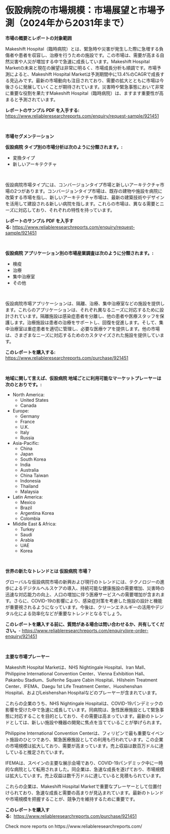 <p><h1>仮設病院の市場規模：市場展望と市場予測（2024年から2031年まで）</h1></p><p><strong>市場の概要とレポートの対象範囲</strong></p>
<p><p>Makeshift Hospital（臨時病院）とは、緊急時や災害が発生した際に急増する負傷者や患者を収容し、治療を行うための施設です。この市場は、需要が高まる自然災害や人災が増加する中で急速に成長しています。Makeshift Hospital Marketの未来と現在の展望は非常に明るく、市場成長分析も順調です。市場予測によると、Makeshift Hospital Marketは予測期間中に13.4%のCAGRで成長する見込みです。最新の市場動向も注目されており、需要の拡大とともに市場は今後さらに発展していくことが期待されています。災害時や緊急事態において非常に重要な役割を果たすMakeshift Hospital（臨時病院）は、ますます重要性が高まると予測されています。</p></p>
<p><strong>レポートのサンプル PDF を入手する:</strong> <a href="https://www.reliableresearchreports.com/enquiry/request-sample/921451">https://www.reliableresearchreports.com/enquiry/request-sample/921451</a></p>
<p>&nbsp;</p>
<p><strong>市場セグメンテーション</strong></p>
<p><strong>仮設病院 タイプ別の市場分析は次のように分類されます。:</strong></p>
<p><ul><li>変換タイプ</li><li>新しいアーキテクチャ</li></ul></p>
<p>&nbsp;</p>
<p><p>仮設病院市場タイプには、コンバージョンタイプ市場と新しいアーキテクチャ市場の2つがあります。コンバージョンタイプ市場は、既存の建物や施設を病院に改築する市場を指し、新しいアーキテクチャ市場は、最新の建築技術やデザインを活用して建設される新しい病院を指します。これらの市場は、異なる需要とニーズに対応しており、それぞれの特性を持っています。</p></p>
<p><strong>レポートのサンプル PDF を入手する:</strong>&nbsp;<a href="https://www.reliableresearchreports.com/enquiry/request-sample/921451">https://www.reliableresearchreports.com/enquiry/request-sample/921451</a></p>
<p>&nbsp;</p>
<p><strong> 仮設病院 アプリケーション別の市場産業調査は次のように分類されます。:</strong></p>
<p><ul><li>検疫</li><li>治療</li><li>集中治療室</li><li>その他</li></ul></p>
<p>&nbsp;</p>
<p><p>仮設病院市場アプリケーションは、隔離、治療、集中治療室などの施設を提供します。これらのアプリケーションは、それぞれ異なるニーズに対応するために設計されています。隔離施設は感染症患者を分離し、他の患者や医療スタッフを保護します。治療施設は患者の治療をサポートし、回復を促進します。そして、集中治療室は重症患者を適切に管理し、必要な医療ケアを提供します。他の市場は、さまざまなニーズに対応するためのカスタマイズされた施設を提供しています。</p></p>
<p><strong>このレポートを購入する:</strong>&nbsp; <a href="https://www.reliableresearchreports.com/purchase/921451">https://www.reliableresearchreports.com/purchase/921451</a></p>
<p>&nbsp;</p>
<p><strong>地域に関して言えば、仮設病院 地域ごとに利用可能なマーケットプレーヤーは次のとおりです。:</strong></p>
<p><ul>
    <li>
        North America:
        <ul>
            <li>United States</li>
            <li>Canada</li>
        </ul>
    </li>
    <li>
        Europe:
        <ul>
            <li>Germany</li>
            <li>France</li>
            <li>U.K.</li>
            <li>Italy</li>
            <li>Russia</li>
        </ul>
    </li>
    <li>
        Asia-Pacific:
        <ul>
            <li>China</li>
            <li>Japan</li>
            <li>South Korea</li>
            <li>India</li>
            <li>Australia</li>
            <li>China Taiwan</li>
            <li>Indonesia</li>
            <li>Thailand</li>
            <li>Malaysia</li>
        </ul>
    </li>
    <li>
        Latin America:
        <ul>
            <li>Mexico</li>
            <li>Brazil</li>
            <li>Argentina Korea</li>
            <li>Colombia</li>
        </ul>
    </li>
    <li>
        Middle East & Africa:
        <ul>
            <li>Turkey</li>
            <li>Saudi</li>
            <li>Arabia</li>
            <li>UAE</li>
            <li>Korea</li>
        </ul>
    </li>
    </ul></p>
<p>&nbsp;</p>
<p><strong>世界の新たなトレンドとは 仮設病院 市場？</strong></p>
<p><p>グローバルな仮設病院市場の新興および現行のトレンドには、テクノロジーの進歩によるデジタルヘルスケアの導入、持続可能な健康施設の需要増加、災害時の迅速な対応能力の向上、人口の増加に伴う医療サービスへの需要増加が含まれます。さらに、COVID-19の影響により、感染症対策を考慮した施設の設計と機能が重要視されるようになっています。今後は、クリーンエネルギーの活用やデジタル化による効率化などが重要なトレンドとなるでしょう。</p></p>
<p><strong>このレポートを購入する前に、質問がある場合は問い合わせるか、共有してください。</strong>- <a href="https://www.reliableresearchreports.com/enquiry/pre-order-enquiry/921451">https://www.reliableresearchreports.com/enquiry/pre-order-enquiry/921451</a></p>
<p>&nbsp;</p>
<p><strong>主要な市場プレーヤー</strong></p>
<p><p>Makeshift Hospital Marketは、NHS Nightingale Hospital、Iran Mall、Philippine International Convention Center、Vienna Exhibition Hall、Pakanbu Stadium、Suifenhe Square Cabin Hospital、Hilsheim Treatment Center、IFEMA、Daegu 1st Life Treatment Center、Huoshenshan Hospital、およびLeishenshan Hospitalなどのプレーヤーが含まれています。</p><p>これらの企業のうち、NHS Nightingale Hospitalは、COVID-19パンデミックの影響を受けた中で急速に成長しています。同病院は、急性医療施設として緊急事態に対応することを目的としており、その需要は高まっています。最新のトレンドとしては、新しい施設や機器の開発に焦点を当てていることが挙げられます。</p><p>Philippine International Convention Centerは、フィリピンで最も重要なイベント施設のひとつであり、緊急医療施設としての利用も行われています。この企業の市場規模は拡大しており、需要が高まっています。売上収益は数百万ドルに達していると推定されています。</p><p>IFEMAは、スペインの主要な展示会場であり、COVID-19パンデミック中に一時的な病院として転用されました。同企業は、急速な成長を遂げており、市場規模は拡大しています。売上収益は数千万ドルに達していると見積もられています。</p><p>これらの企業は、Makeshift Hospital Marketで重要なプレーヤーとして位置付けられており、急速な成長と需要の高まりが見込まれています。最新のトレンドや市場規模を把握することが、競争力を維持するために重要です。</p></p>
<p><strong>このレポートを購入する:</strong>&nbsp;&nbsp;<a href="https://www.reliableresearchreports.com/purchase/921451">https://www.reliableresearchreports.com/purchase/921451</a></p>
<p>Check more reports on https://www.reliableresearchreports.com/</p>